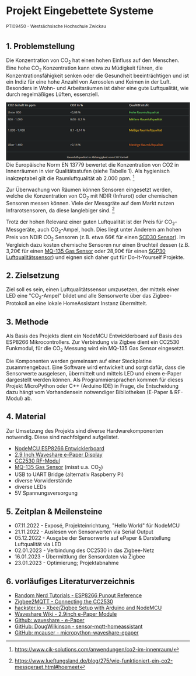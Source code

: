 # Projekt Eingebettete Systeme
<sup>PTI09450 - Westsächsische Hochschule Zwickau</sup>


## 1. Problemstellung
Die Konzentration von CO<sub>2</sub> hat einen hohen Einfluss auf den Menschen. Eine hohe CO<sub>2</sub> Konzentration kann etwa zu Müdigkeit führen, die Konzentrationsfähigkeit senken oder die Gesundheit beeinträchtigen und ist ein Indiz für eine hohe Anzahl von Aerosolen und Keimen in der Luft. Besonders in Wohn- und Arbeitsräumen ist daher eine gute Luftqualität, wie durch regelmäßiges Lüften, essenziell.

![Übersicht Raumluftqualität in Abhängigkeit vom CO2 Gehalt](assets/img/luftqualitaet.png)
Die Europäische Norm EN 13779 bewertet die Konzentration von CO2 in Innenräumen in vier Qualitätsstufen (siehe Tabelle 1). Als hygienisch inakzeptabel gilt die Raumluftqualität ab 2.000 ppm. [^1]

Zur Überwachung von Räumen können Sensoren eingesetzt werden, welche die Konzentration von CO<sub>2</sub> mit NDIR (Infrarot) oder chemischen Sensoren messen können. Viele der Messgräte auf dem Markt nutzen Infrarotsensoren, da diese langlebiger sind. [^2]

Trotz der hohen Relevanz einer guten Luftqualität ist der Preis für CO<sub>2</sub>-Messgeräte, auch CO<sub>2</sub>-Ampel, hoch. Dies liegt unter Anderem am hohen Preis von NDIR CO<sub>2</sub> Sensoren (z.B. etwa 66€ für einen [SCD30 
Sensor](https://www.mouser.de/ProductDetail/Sensirion/SCD30?qs=rrS6PyfT74fdywu4FxpYjQ%3D%3D)). Im Vergleich dazu kosten chemische Sensoren
nur einen Bruchteil dessen (z.B. 3,20€ für einen [MQ-135 Gas Sensor](https://www.makershop.de/sensoren/gas/mq-135/) oder 28,90€ für einen [SGP30  Luftqualitätssensor](https://www.makershop.de/sensoren/gas/adafruit-sgp30/)) und eignen sich daher gut für Do-It-Yourself Projekte.

[^1]: https://www.cik-solutions.com/anwendungen/co2-im-innenraum/
[^2]: https://www.lueftungsland.de/blog/275/wie-funktioniert-ein-co2-messgeraet.html#hoemeet


## 2. Zielsetzung
Ziel soll es sein, einen Luftqualitätssensor umzusetzen, der mittels einer LED eine "CO<sub>2</sub>-Ampel" bildet und alle Sensorwerte über das Zigbee-Protokoll an eine lokale HomeAssistant Instanz übermittelt.


## 3. Methode
Als Basis des Projekts dient ein NodeMCU Entwicklerboard auf Basis des ESP8266 Mikrocontrollers. Zur Verbindung via Zigbee dient ein CC2530 Funkmodul, für die CO<sub>2</sub> Messung wird ein MQ-135 Gas Sensor eingesetzt.

Die Komponenten werden gemeinsam auf einer Steckplatine zusammengebaut. Eine Software wird entwickelt und sorgt dafür, dass die Sensorwerte ausgelesen, übermittelt und mittels LED und einem e-Paper dargestellt werden können. Als Programmiersprachen kommen für dieses Projekt MicroPython oder C++ (Arduino IDE) in Frage, die Entscheidung dazu hängt vom Vorhandensein notwendiger Bibliotheken (E-Paper & RF-Modul) ab.


## 4. Material
Zur Umsetzung des Projekts sind diverse Hardwarekomponenten notwendig. Diese sind nachfolgend aufgelistet.

- [NodeMCU ESP8266 Entwicklerboard](https://www.makershop.de/plattformen/esp8266/nodemcu-esp8266-dev-kit/)
- [2.9 Inch Waveshare e-Paper Display](https://www.waveshare.com/product/displays/e-paper/epaper-2/2.9inch-e-paper-module.htm)
- [CC2530 RF-Modul](https://de.aliexpress.com/item/1005002293554192.html)
- [MQ-135 Gas Sensor](https://www.az-delivery.de/products/mq-135-gas-sensor-modul) (misst u.a. CO<sub>2</sub>)
- USB to UART Bridge (alternativ Raspberry Pi)
- diverse Vorwiderstände
- diverse LEDs
- 5V Spannungsversorgung


## 5. Zeitplan & Meilensteine
- 07.11.2022 - Exposé, Projekteinrichtung, "Hello World" für NodeMCU
- 21.11.2022 - Auslesen von Sensorwerten via Serial Output
- 05.12.2022 - Ausgabe der Sensorwerte auf ePaper & Darstellung Luftqualität via LED
- 02.01.2023 - Verbindung des CC2530 in das Zigbee-Netz
- 16.01.2023 - Übermittlung der Sensordaten via Zigbee
- 23.01.2023 - Optimierung; Projektabnahme


## 6. vorläufiges Literaturverzeichnis
- [Random Nerd Tutorials - ESP8266 Punout Reference](https://randomnerdtutorials.com/esp8266-pinout-reference-gpios/)
- [Zigbee2MQTT - Connecting the CC2530](https://www.zigbee2mqtt.io/guide/adapters/flashing/connecting_cc2530.html)
- [hackster.io - Xbee/Zigbee Setup with Arduino and NodeMCU](https://www.hackster.io/Neutrino-1/xbee-zigbee-setup-with-arduino-and-nodemcu-81f7fa)
- [Waveshare Wiki - 2.9inch e-Paper Module](https://www.waveshare.com/wiki/2.9inch_e-Paper_Module)
- [Github: waveshare - e-Paper](https://github.com/waveshare/e-Paper/tree/master/Arduino/epd2in9)
- [GitHub: DougWilkinson - sensor-mqtt-homeassistant](https://github.com/DougWilkinson/sensor-mqtt-homeassistant)
- [GitHub: mcauser - micropython-waveshare-epaper](https://github.com/mcauser/micropython-waveshare-epaper)